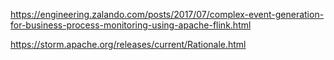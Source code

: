 
https://engineering.zalando.com/posts/2017/07/complex-event-generation-for-business-process-monitoring-using-apache-flink.html

https://storm.apache.org/releases/current/Rationale.html
